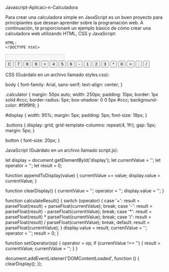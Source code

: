 Javascript-Aplicaci-n-Calculadora 



Para crear una calculadora simple en JavaScript es un buen proyecto para principiantes que desean aprender sobre la programación web. A continuación, te proporcionaré un ejemplo básico de cómo crear una calculadora web utilizando HTML, CSS y JavaScript:

    HTML:
    <!DOCTYPE html>
<html>
<head>
    <title>Calculadora</title>
    <link rel="stylesheet" type="text/css" href="styles.css">
</head>
<body>
    <div class="calculator">
        <input type="text" id="display" disabled>
        <div class="buttons">
            <button onclick="clearDisplay()">C</button>
            <button onclick="appendToDisplay('7')">7</button>
            <button onclick="appendToDisplay('8')">8</button>
            <button onclick="appendToDisplay('9')">9</button>
            <button onclick="appendToDisplay('+')">+</button>
            <button onclick="appendToDisplay('4')">4</button>
            <button onclick="appendToDisplay('5')">5</button>
            <button onclick="appendToDisplay('6')">6</button>
            <button onclick="appendToDisplay('-')">-</button>
            <button onclick="appendToDisplay('1')">1</button>
            <button onclick="appendToDisplay('2')">2</button>
            <button onclick="appendToDisplay('3')">3</button>
            <button onclick="appendToDisplay('*')">*</button>
            <button onclick="appendToDisplay('0')">0</button>
            <button onclick="calculateResult()">=</button>
            <button onclick="appendToDisplay('.')">.</button>
            <button onclick="appendToDisplay('/')">/</button>
        </div>
    </div>
    <script src="script.js"></script>
</body>
</html>

CSS (Guárdalo en un archivo llamado styles.css):

body {
    font-family: Arial, sans-serif;
    text-align: center;
}

.calculator {
    margin: 50px auto;
    width: 250px;
    padding: 10px;
    border: 1px solid #ccc;
    border-radius: 5px;
    box-shadow: 0 0 5px #ccc;
    background-color: #f9f9f9;
}

#display {
    width: 95%;
    margin: 5px;
    padding: 5px;
    font-size: 18px;
}

.buttons {
    display: grid;
    grid-template-columns: repeat(4, 1fr);
    gap: 5px;
    margin: 5px;
}

button {
    font-size: 20px;
}


JavaScript (Guárdalo en un archivo llamado script.js):

let display = document.getElementById('display');
let currentValue = '';
let operator = '';
let result = 0;

function appendToDisplay(value) {
    currentValue += value;
    display.value = currentValue;
}

function clearDisplay() {
    currentValue = '';
    operator = '';
    display.value = '';
}

function calculateResult() {
    switch (operator) {
        case '+':
            result = parseFloat(result) + parseFloat(currentValue);
            break;
        case '-':
            result = parseFloat(result) - parseFloat(currentValue);
            break;
        case '*':
            result = parseFloat(result) * parseFloat(currentValue);
            break;
        case '/':
            result = parseFloat(result) / parseFloat(currentValue);
            break;
        default:
            result = parseFloat(currentValue);
    }
    display.value = result;
    currentValue = '';
    operator = '';
    result = 0;
}

function setOperator(op) {
    operator = op;
    if (currentValue !== '') {
        result = currentValue;
        currentValue = '';
    }
}

document.addEventListener('DOMContentLoaded', function () {
    clearDisplay();
});



